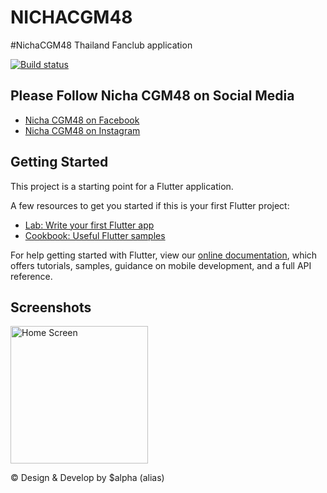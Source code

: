 # NICHACGM48

#NichaCGM48 Thailand Fanclub application

[![Build status](https://build.appcenter.ms/v0.1/apps/6a0e4c37-2c03-48af-8d2f-460557eb6674/branches/master/badge)](https://appcenter.ms)

## Please Follow Nicha CGM48 on Social Media
- [Nicha CGM48 on Facebook](http://facebook.com/cgm48official.nicha/)
- [Nicha CGM48 on Instagram](http://www.instagram.com/nicha.cgm48official/)

## Getting Started

This project is a starting point for a Flutter application.

A few resources to get you started if this is your first Flutter project:

- [Lab: Write your first Flutter app](https://flutter.dev/docs/get-started/codelab)
- [Cookbook: Useful Flutter samples](https://flutter.dev/docs/cookbook)

For help getting started with Flutter, view our
[online documentation](https://flutter.dev/docs), which offers tutorials,
samples, guidance on mobile development, and a full API reference.

## Screenshots

<img src="https://github.com/kiwsan/nichacgm48/blob/master/screenshots/81489713_1351720135015710_8971493847284580352_o.jpg" alt="Home Screen" width="220"/>

© Design & Develop by $alpha (alias)
